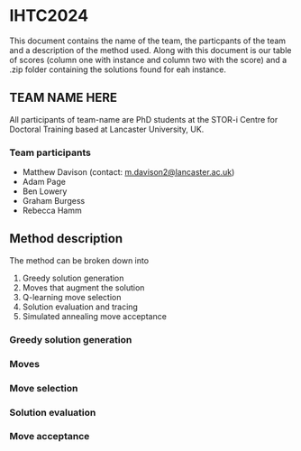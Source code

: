 # IHTC2024

This document contains the name of the team, the particpants of the team and a description of the method used. Along with this document is our table of scores (column one with instance and column two with the score) and a .zip folder containing the solutions found for eah instance.

## TEAM NAME HERE

All participants of team-name are PhD students at the STOR-i Centre for Doctoral Training based at Lancaster University, UK.

### Team participants

- Matthew Davison (contact: m.davison2@lancaster.ac.uk)
- Adam Page
- Ben Lowery
- Graham Burgess
- Rebecca Hamm

## Method description

The method can be broken down into 

1. Greedy solution generation
2. Moves that augment the solution
3. Q-learning move selection
4. Solution evaluation and tracing
5. Simulated annealing move acceptance

### Greedy solution generation

### Moves

### Move selection

### Solution evaluation

### Move acceptance